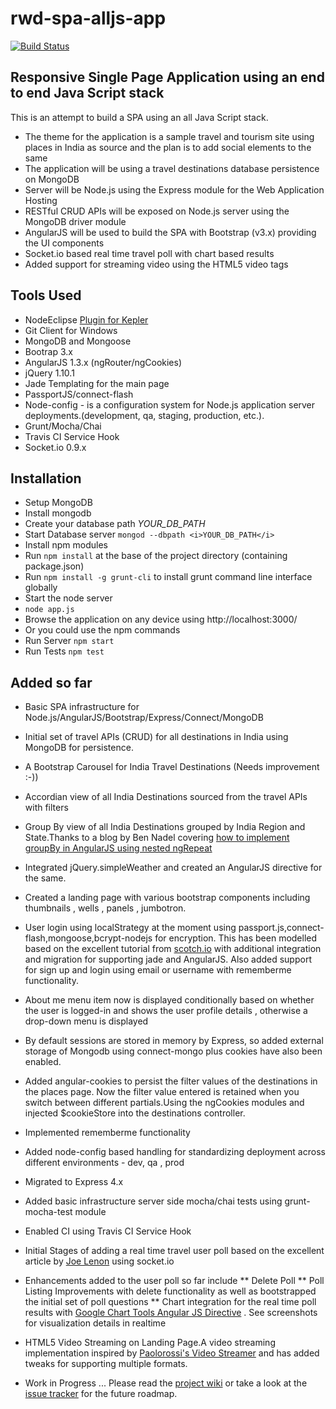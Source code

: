 rwd-spa-alljs-app
=================

[![Build Status](https://secure.travis-ci.org/tsukhu/rwd-spa-alljs-app.png?branch=master)](https://travis-ci.org/tsukhu/rwd-spa-alljs-app)

Responsive Single Page Application using an end to end Java Script stack
------------------------------------------------------------------------


This is an attempt to build a SPA using an all Java Script stack. 


* The theme for the application is a sample travel and tourism site using places in India as source and the plan is to add social elements to the same
* The application will be using a travel destinations database persistence on MongoDB
* Server will be Node.js using the Express module for the Web Application Hosting
* RESTful CRUD APIs will be exposed on Node.js server using the  MongoDB driver module
* AngularJS will be used to build the SPA with Bootstrap (v3.x) providing the UI components
* Socket.io based real time travel poll with chart based results
* Added support for streaming video using the HTML5 video tags

Tools Used
----------

* NodeEclipse [Plugin for Kepler](http://www.nodeclipse.org/updates)
* Git Client for Windows
* MongoDB and Mongoose
* Bootrap 3.x
* AngularJS 1.3.x (ngRouter/ngCookies)
* jQuery 1.10.1
* Jade Templating for the main page
* PassportJS/connect-flash
* Node-config - is a configuration system for Node.js application server deployments.(development, qa, staging, production, etc.).
* Grunt/Mocha/Chai
* Travis CI Service Hook
* Socket.io 0.9.x
 

Installation
------------

* Setup MongoDB
* Install mongodb
* Create your database path <i>YOUR_DB_PATH</i>
* Start Database server	`mongod --dbpath <i>YOUR_DB_PATH</i>`
* Install npm modules
* Run `npm install` at the base of the project directory (containing package.json)
* Run `npm install -g grunt-cli` to install grunt command line interface globally
* Start the node server
* `node app.js`
* Browse the application on any device using http://localhost:3000/
* Or you could use the npm commands
* Run Server `npm start`
* Run Tests `npm test`

Added so far
------------
* Basic SPA infrastructure for Node.js/AngularJS/Bootstrap/Express/Connect/MongoDB
* Initial set of travel APIs (CRUD) for all destinations in India using MongoDB for persistence.
* A Bootstrap Carousel for India Travel Destinations (Needs improvement :-))
* Accordian view of all India Destinations sourced from the travel APIs with filters
* Group By view of all India Destinations grouped by India Region and State.Thanks to a blog by Ben Nadel covering [how to implement groupBy in AngularJS using nested ngRepeat](http://www.bennadel.com/blog/2456-grouping-nested-ngrepeat-lists-in-angularjs.htm)
* Integrated jQuery.simpleWeather and created an AngularJS directive for the same.
* Created a landing page with various bootstrap components including thumbnails , wells , panels , jumbotron.
* User login using localStrategy at the moment using passport.js,connect-flash,mongoose,bcrypt-nodejs for encryption. This has been modelled based on the excellent tutorial from [scotch.io](http://scotch.io/tutorials/javascript/easy-node-authentication-setup-and-local) with additional integration and migration for supporting jade and AngularJS. Also added support for sign up and login using email or username with rememberme functionality.
* About me menu item now is displayed conditionally based on whether the user is logged-in and shows the user profile details , otherwise a drop-down menu is displayed
* By default sessions are stored in memory by Express, so added external storage of Mongodb using connect-mongo plus cookies have also been enabled.
* Added angular-cookies to persist the filter values of the destinations in the places page. Now the filter value entered is retained when you switch between different partials.Using the ngCookies modules and injected $cookieStore into the destinations controller.
* Implemented rememberme functionality
* Added node-config based handling for standardizing deployment across different environments - dev, qa , prod
* Migrated to Express 4.x
* Added basic infrastructure server side mocha/chai tests using grunt-mocha-test module
* Enabled CI using Travis CI Service Hook
* Initial Stages of adding a real time travel user poll based on the excellent article by [Joe Lenon](http://www.ibm.com/developerworks/library/wa-nodejs-polling-app/) using socket.io
* Enhancements added to the user poll so far include
** Delete Poll 
** Poll Listing Improvements with delete functionality as well as bootstrapped the initial set of poll questions
** Chart integration for the real time poll results with [Google Chart Tools Angular JS Directive](https://github.com/bouil/angular-google-chart) . See screenshots for visualization details in realtime
* HTML5 Video Streaming on Landing Page.A video streaming implementation inspired by [Paolorossi's Video Streamer](https://gist.github.com/paolorossi/1993068) and has added tweaks for supporting multiple formats.

* Work in Progress ... Please read the [project wiki](https://github.com/tsukhu/rwd-spa-alljs-app/wiki) or take a look at the [issue tracker](https://github.com/tsukhu/rwd-spa-alljs-app/issues?state=open) for the future roadmap.
